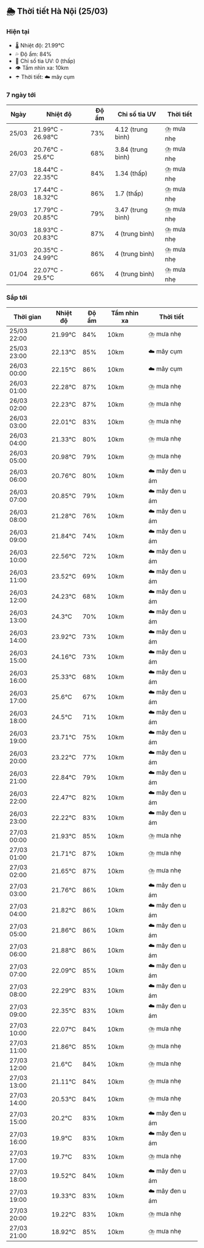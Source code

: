 ## 🌦️ Thời tiết Hà Nội (25/03)

### Hiện tại

- 🌡️ Nhiệt độ: 21.99℃
- 💦 Độ ẩm: 84%
- 🌟 Chỉ số tia UV: 0 (thấp)
- 👁️ Tầm nhìn xa: 10km
- ☂️ Thời tiết: ☁️ mây cụm

### 7 ngày tới

| Ngày | Nhiệt độ | Độ ẩm | Chỉ số tia UV | Thời tiết |
| --- | --- | --- | --- | --- |
| 25/03 | 21.99℃ - 26.98℃ | 73% | 4.12 (trung bình) | ⛈️ mưa nhẹ |
| 26/03 | 20.76℃ - 25.6℃ | 68% | 3.84 (trung bình) | ⛈️ mưa nhẹ |
| 27/03 | 18.44℃ - 22.35℃ | 84% | 1.34 (thấp) | ⛈️ mưa nhẹ |
| 28/03 | 17.44℃ - 18.32℃ | 86% | 1.7 (thấp) | ⛈️ mưa nhẹ |
| 29/03 | 17.79℃ - 20.85℃ | 79% | 3.47 (trung bình) | ⛈️ mưa nhẹ |
| 30/03 | 18.93℃ - 20.83℃ | 87% | 4 (trung bình) | ⛈️ mưa nhẹ |
| 31/03 | 20.35℃ - 24.99℃ | 86% | 4 (trung bình) | ⛈️ mưa nhẹ |
| 01/04 | 22.07℃ - 29.5℃ | 66% | 4 (trung bình) | ⛈️ mưa nhẹ |

### Sắp tới

| Thời gian | Nhiệt độ | Độ ẩm | Tầm nhìn xa | Thời tiết |
| --- | --- | --- | --- | --- |
| 25/03 22:00 | 21.99℃ | 84% | 10km | ⛈️ mưa nhẹ |
| 25/03 23:00 | 22.13℃ | 85% | 10km | ☁️ mây cụm |
| 26/03 00:00 | 22.15℃ | 86% | 10km | ☁️ mây cụm |
| 26/03 01:00 | 22.28℃ | 87% | 10km | ⛈️ mưa nhẹ |
| 26/03 02:00 | 22.23℃ | 87% | 10km | ⛈️ mưa nhẹ |
| 26/03 03:00 | 22.01℃ | 83% | 10km | ⛈️ mưa nhẹ |
| 26/03 04:00 | 21.33℃ | 80% | 10km | ⛈️ mưa nhẹ |
| 26/03 05:00 | 20.98℃ | 79% | 10km | ⛈️ mưa nhẹ |
| 26/03 06:00 | 20.76℃ | 80% | 10km | ☁️ mây đen u ám |
| 26/03 07:00 | 20.85℃ | 79% | 10km | ☁️ mây đen u ám |
| 26/03 08:00 | 21.28℃ | 76% | 10km | ☁️ mây đen u ám |
| 26/03 09:00 | 21.84℃ | 74% | 10km | ☁️ mây đen u ám |
| 26/03 10:00 | 22.56℃ | 72% | 10km | ☁️ mây đen u ám |
| 26/03 11:00 | 23.52℃ | 69% | 10km | ☁️ mây đen u ám |
| 26/03 12:00 | 24.23℃ | 68% | 10km | ☁️ mây đen u ám |
| 26/03 13:00 | 24.3℃ | 70% | 10km | ☁️ mây đen u ám |
| 26/03 14:00 | 23.92℃ | 73% | 10km | ☁️ mây đen u ám |
| 26/03 15:00 | 24.16℃ | 73% | 10km | ☁️ mây đen u ám |
| 26/03 16:00 | 25.33℃ | 68% | 10km | ☁️ mây đen u ám |
| 26/03 17:00 | 25.6℃ | 67% | 10km | ☁️ mây đen u ám |
| 26/03 18:00 | 24.5℃ | 71% | 10km | ☁️ mây đen u ám |
| 26/03 19:00 | 23.71℃ | 75% | 10km | ☁️ mây đen u ám |
| 26/03 20:00 | 23.22℃ | 77% | 10km | ☁️ mây đen u ám |
| 26/03 21:00 | 22.84℃ | 79% | 10km | ☁️ mây đen u ám |
| 26/03 22:00 | 22.47℃ | 82% | 10km | ☁️ mây đen u ám |
| 26/03 23:00 | 22.22℃ | 83% | 10km | ☁️ mây đen u ám |
| 27/03 00:00 | 21.93℃ | 85% | 10km | ⛈️ mưa nhẹ |
| 27/03 01:00 | 21.71℃ | 87% | 10km | ⛈️ mưa nhẹ |
| 27/03 02:00 | 21.65℃ | 87% | 10km | ⛈️ mưa nhẹ |
| 27/03 03:00 | 21.76℃ | 86% | 10km | ☁️ mây đen u ám |
| 27/03 04:00 | 21.82℃ | 86% | 10km | ☁️ mây đen u ám |
| 27/03 05:00 | 21.86℃ | 86% | 10km | ☁️ mây đen u ám |
| 27/03 06:00 | 21.88℃ | 86% | 10km | ☁️ mây đen u ám |
| 27/03 07:00 | 22.09℃ | 85% | 10km | ☁️ mây đen u ám |
| 27/03 08:00 | 22.29℃ | 83% | 10km | ☁️ mây đen u ám |
| 27/03 09:00 | 22.35℃ | 83% | 10km | ☁️ mây đen u ám |
| 27/03 10:00 | 22.07℃ | 84% | 10km | ⛈️ mưa nhẹ |
| 27/03 11:00 | 21.86℃ | 85% | 10km | ⛈️ mưa nhẹ |
| 27/03 12:00 | 21.6℃ | 84% | 10km | ⛈️ mưa nhẹ |
| 27/03 13:00 | 21.11℃ | 84% | 10km | ⛈️ mưa nhẹ |
| 27/03 14:00 | 20.53℃ | 84% | 10km | ⛈️ mưa nhẹ |
| 27/03 15:00 | 20.2℃ | 83% | 10km | ☁️ mây đen u ám |
| 27/03 16:00 | 19.9℃ | 83% | 10km | ☁️ mây đen u ám |
| 27/03 17:00 | 19.7℃ | 83% | 10km | ⛈️ mưa nhẹ |
| 27/03 18:00 | 19.52℃ | 84% | 10km | ☁️ mây đen u ám |
| 27/03 19:00 | 19.33℃ | 83% | 10km | ☁️ mây đen u ám |
| 27/03 20:00 | 19.22℃ | 83% | 10km | ⛈️ mưa nhẹ |
| 27/03 21:00 | 18.92℃ | 85% | 10km | ⛈️ mưa nhẹ |

